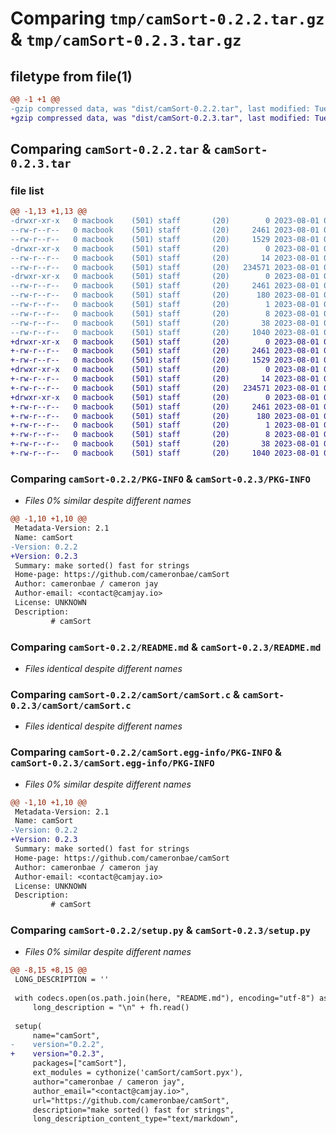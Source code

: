 # Comparing `tmp/camSort-0.2.2.tar.gz` & `tmp/camSort-0.2.3.tar.gz`

## filetype from file(1)

```diff
@@ -1 +1 @@
-gzip compressed data, was "dist/camSort-0.2.2.tar", last modified: Tue Aug  1 08:38:52 2023, max compression
+gzip compressed data, was "dist/camSort-0.2.3.tar", last modified: Tue Aug  1 08:42:00 2023, max compression
```

## Comparing `camSort-0.2.2.tar` & `camSort-0.2.3.tar`

### file list

```diff
@@ -1,13 +1,13 @@
-drwxr-xr-x   0 macbook    (501) staff       (20)        0 2023-08-01 08:38:52.000000 camSort-0.2.2/
--rw-r--r--   0 macbook    (501) staff       (20)     2461 2023-08-01 08:38:52.000000 camSort-0.2.2/PKG-INFO
--rw-r--r--   0 macbook    (501) staff       (20)     1529 2023-08-01 07:52:20.000000 camSort-0.2.2/README.md
-drwxr-xr-x   0 macbook    (501) staff       (20)        0 2023-08-01 08:38:52.000000 camSort-0.2.2/camSort/
--rw-r--r--   0 macbook    (501) staff       (20)       14 2023-08-01 08:09:51.000000 camSort-0.2.2/camSort/__init__.py
--rw-r--r--   0 macbook    (501) staff       (20)   234571 2023-08-01 07:17:43.000000 camSort-0.2.2/camSort/camSort.c
-drwxr-xr-x   0 macbook    (501) staff       (20)        0 2023-08-01 08:38:52.000000 camSort-0.2.2/camSort.egg-info/
--rw-r--r--   0 macbook    (501) staff       (20)     2461 2023-08-01 08:38:52.000000 camSort-0.2.2/camSort.egg-info/PKG-INFO
--rw-r--r--   0 macbook    (501) staff       (20)      180 2023-08-01 08:38:52.000000 camSort-0.2.2/camSort.egg-info/SOURCES.txt
--rw-r--r--   0 macbook    (501) staff       (20)        1 2023-08-01 08:38:52.000000 camSort-0.2.2/camSort.egg-info/dependency_links.txt
--rw-r--r--   0 macbook    (501) staff       (20)        8 2023-08-01 08:38:52.000000 camSort-0.2.2/camSort.egg-info/top_level.txt
--rw-r--r--   0 macbook    (501) staff       (20)       38 2023-08-01 08:38:52.000000 camSort-0.2.2/setup.cfg
--rw-r--r--   0 macbook    (501) staff       (20)     1040 2023-08-01 08:38:18.000000 camSort-0.2.2/setup.py
+drwxr-xr-x   0 macbook    (501) staff       (20)        0 2023-08-01 08:42:00.000000 camSort-0.2.3/
+-rw-r--r--   0 macbook    (501) staff       (20)     2461 2023-08-01 08:42:00.000000 camSort-0.2.3/PKG-INFO
+-rw-r--r--   0 macbook    (501) staff       (20)     1529 2023-08-01 07:52:20.000000 camSort-0.2.3/README.md
+drwxr-xr-x   0 macbook    (501) staff       (20)        0 2023-08-01 08:42:00.000000 camSort-0.2.3/camSort/
+-rw-r--r--   0 macbook    (501) staff       (20)       14 2023-08-01 08:09:51.000000 camSort-0.2.3/camSort/__init__.py
+-rw-r--r--   0 macbook    (501) staff       (20)   234571 2023-08-01 07:17:43.000000 camSort-0.2.3/camSort/camSort.c
+drwxr-xr-x   0 macbook    (501) staff       (20)        0 2023-08-01 08:42:00.000000 camSort-0.2.3/camSort.egg-info/
+-rw-r--r--   0 macbook    (501) staff       (20)     2461 2023-08-01 08:42:00.000000 camSort-0.2.3/camSort.egg-info/PKG-INFO
+-rw-r--r--   0 macbook    (501) staff       (20)      180 2023-08-01 08:42:00.000000 camSort-0.2.3/camSort.egg-info/SOURCES.txt
+-rw-r--r--   0 macbook    (501) staff       (20)        1 2023-08-01 08:42:00.000000 camSort-0.2.3/camSort.egg-info/dependency_links.txt
+-rw-r--r--   0 macbook    (501) staff       (20)        8 2023-08-01 08:42:00.000000 camSort-0.2.3/camSort.egg-info/top_level.txt
+-rw-r--r--   0 macbook    (501) staff       (20)       38 2023-08-01 08:42:00.000000 camSort-0.2.3/setup.cfg
+-rw-r--r--   0 macbook    (501) staff       (20)     1040 2023-08-01 08:41:55.000000 camSort-0.2.3/setup.py
```

### Comparing `camSort-0.2.2/PKG-INFO` & `camSort-0.2.3/PKG-INFO`

 * *Files 0% similar despite different names*

```diff
@@ -1,10 +1,10 @@
 Metadata-Version: 2.1
 Name: camSort
-Version: 0.2.2
+Version: 0.2.3
 Summary: make sorted() fast for strings
 Home-page: https://github.com/cameronbae/camSort
 Author: cameronbae / cameron jay
 Author-email: <contact@camjay.io>
 License: UNKNOWN
 Description: 
         # camSort
```

### Comparing `camSort-0.2.2/README.md` & `camSort-0.2.3/README.md`

 * *Files identical despite different names*

### Comparing `camSort-0.2.2/camSort/camSort.c` & `camSort-0.2.3/camSort/camSort.c`

 * *Files identical despite different names*

### Comparing `camSort-0.2.2/camSort.egg-info/PKG-INFO` & `camSort-0.2.3/camSort.egg-info/PKG-INFO`

 * *Files 0% similar despite different names*

```diff
@@ -1,10 +1,10 @@
 Metadata-Version: 2.1
 Name: camSort
-Version: 0.2.2
+Version: 0.2.3
 Summary: make sorted() fast for strings
 Home-page: https://github.com/cameronbae/camSort
 Author: cameronbae / cameron jay
 Author-email: <contact@camjay.io>
 License: UNKNOWN
 Description: 
         # camSort
```

### Comparing `camSort-0.2.2/setup.py` & `camSort-0.2.3/setup.py`

 * *Files 0% similar despite different names*

```diff
@@ -8,15 +8,15 @@
 LONG_DESCRIPTION = ''
 
 with codecs.open(os.path.join(here, "README.md"), encoding="utf-8") as fh:
     long_description = "\n" + fh.read()
 
 setup(
     name="camSort",
-    version="0.2.2",
+    version="0.2.3",
     packages=["camSort"], 
     ext_modules = cythonize('camSort/camSort.pyx'),
     author="cameronbae / cameron jay",
     author_email="<contact@camjay.io>",
     url="https://github.com/cameronbae/camSort",
     description="make sorted() fast for strings",
     long_description_content_type="text/markdown",
```

